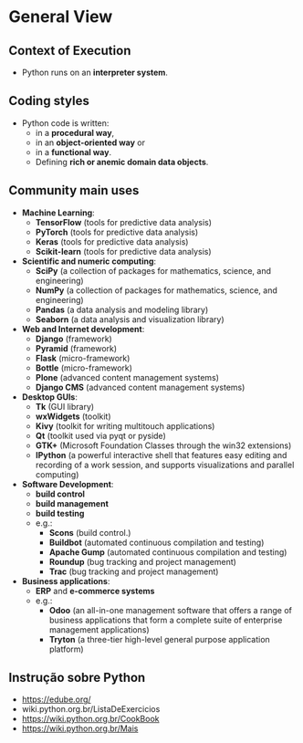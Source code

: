 # General View
## Context of Execution
- Python runs on an **interpreter system**.
## Coding styles
- Python code is written:
    - in a **procedural way**,
    - in an **object-oriented way** or
    - in a **functional way**.
    - Defining **rich or anemic domain data objects**.
    
## Community main uses
- **Machine Learning**:
    - **TensorFlow** (tools for predictive data analysis)
    - **PyTorch** (tools for predictive data analysis)
    - **Keras** (tools for predictive data analysis)
    - **Scikit-learn** (tools for predictive data analysis)
- **Scientific and numeric computing**:
    - **SciPy** (a collection of packages for mathematics, science, and engineering)
    - **NumPy** (a collection of packages for mathematics, science, and engineering)
    - **Pandas** (a data analysis and modeling library)
    - **Seaborn** (a data analysis and visualization library)
- **Web and Internet development**:
    - **Django** (framework)
    - **Pyramid** (framework)
    - **Flask** (micro-framework)
    - **Bottle** (micro-framework)
    - **Plone** (advanced content management systems) 
    - **Django CMS** (advanced content management systems)
- **Desktop GUIs**:
    - **Tk** (GUI library)
    - **wxWidgets** (toolkit)
    - **Kivy** (toolkit for writing multitouch applications)
    - **Qt** (toolkit used via pyqt or pyside)
    - **GTK+** (Microsoft Foundation Classes through the win32 extensions)
    - **IPython** (a powerful interactive shell that features easy editing and recording of a work session, and supports visualizations and parallel computing)
- **Software Development**:
    - **build control**
    - **build management**
    - **build testing**
    - e.g.: 
        - **Scons** (build control.)
        - **Buildbot** (automated continuous compilation and testing)
        - **Apache Gump** (automated continuous compilation and testing)
        - **Roundup** (bug tracking and project management)
        - **Trac** (bug tracking and project management)
- **Business applications**:
    - **ERP** and **e-commerce systems**
    - e.g.:
        - **Odoo** (an all-in-one management software that offers a range of business applications that form a complete suite of enterprise management applications)
        - **Tryton** (a three-tier high-level general purpose application platform)

## Instrução sobre Python
- https://edube.org/
- wiki.python.org.br/ListaDeExercicios
- https://wiki.python.org.br/CookBook
- https://wiki.python.org.br/Mais